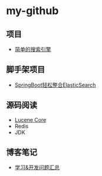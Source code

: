 # my-github

## 项目

- [简单的搜索引擎](https://github.com/fonxian/surfbird-search)

## 脚手架项目

- [SpringBoot轻松整合ElasticSearch](https://github.com/fonxian/spring-elasticsearch-example)

## 源码阅读

- [Lucene Core](https://github.com/fonxian/lucene-core-code-read)
- Redis
- JDK

## 博客笔记

- [学习&开发问题汇总](https://github.com/fonxian/dev-problem)
